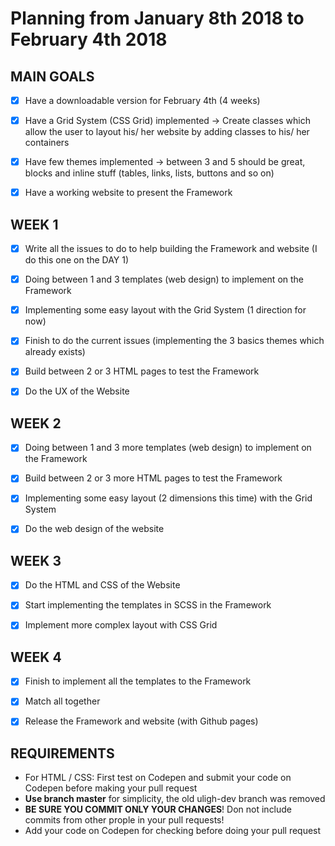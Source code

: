 # Planning from January 8th 2018 to February 4th 2018


## MAIN GOALS

- [x] Have a downloadable version for February 4th (4 weeks)

- [x] Have a Grid System (CSS Grid) implemented -> Create classes which allow the user to layout his/ her website by adding classes to his/ her containers

- [x] Have few themes implemented -> between 3 and 5 should be great, blocks and inline stuff (tables, links, lists, buttons and so on)

- [x] Have a working website to present the Framework



## WEEK 1

- [x] Write all the issues to do to help building the Framework and website (I do this one on the DAY 1)

- [x] Doing between 1 and 3 templates (web design) to implement on the Framework

- [x] Implementing some easy layout with the Grid System (1 direction for now)

- [x] Finish to do the current issues (implementing the 3 basics themes which already exists)

- [x] Build between 2 or 3 HTML pages to test the Framework

- [x] Do the UX of the Website



## WEEK 2

- [x] Doing between 1 and 3 more templates (web design) to implement on the Framework

- [x] Build between 2 or 3 more HTML pages to test the Framework

- [x] Implementing some easy layout (2 dimensions this time) with the Grid System

- [x] Do the web design of the website



## WEEK 3

- [x] Do the HTML and CSS of the Website

- [x] Start implementing the templates in SCSS in the Framework

- [x] Implement more complex layout with CSS Grid



## WEEK 4

- [x] Finish to implement all the templates to the Framework

- [x] Match all together

- [x] Release the Framework and website (with Github pages)


## REQUIREMENTS

- For HTML / CSS: First test on Codepen and submit your code on Codepen before making your pull request
- **Use branch master** for simplicity, the old uligh-dev branch was removed
- **BE SURE YOU COMMIT ONLY YOUR CHANGES**! Don not include commits from other prople in your pull requests!
- Add your code on Codepen for checking before doing your pull request
